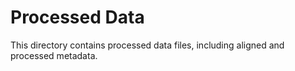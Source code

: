 # Processed Data
This directory contains processed data files, including aligned and processed metadata.
